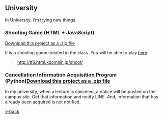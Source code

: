 ## University

In University, I'm trying new things.

### Shooting Game (HTML + JavaScript)
<a class="zip_download_link" href="https://github.com/7vXXi/portfolio/raw/master/univ/shooting.zip">Download this project as a .zip file</a>

It is a shooting game created in the class.
You will be able to play [here](http://tf6.html.xdomain.jp/shoot/)
>http://tf6.html.xdomain.jp/shoot/

### Cancellation Information Acquisition Program (Python)<a class="zip_download_link" href="https://github.com/7vXXi/portfolio/raw/master/univ/Notify.zip">Download this project as a .zip file</a>

In my university, when a lecture is canceled, a notice will be posted on the campus site.
Get that information and notify LINE. And, information that has already been acquired is not notified.


[←back](https://7vxxi.github.io/portfolio/)
